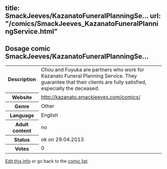 title: SmackJeeves/KazanatoFuneralPlanningSe...
url: "/comics/SmackJeeves_KazanatoFuneralPlanningService.html"
---
Dosage comic SmackJeeves/KazanatoFuneralPlanningSe...
-----------------------------------------

<p id="msg"></p>
<script type="text/javascript">
if (window.location.search === '?edit_info_mail=sent_ok') {
  var elem = document.getElementById("msg");
  elem.innerHTML = 'Edited information sucessfully sent.';
  elem.className = 'ok';
}
</script>
<table class="comicinfo">
<tr>
<th>Description</th><td>Chou and Fuyuka are partners who work for Kazanato Funeral Planning Service. They guarantee that their clients are fully satisfied, especially the deceased.</td>
</tr>
<tr>
<th>Website</th><td><a href="http://kazanato.smackjeeves.com/comics/">http://kazanato.smackjeeves.com/comics/</a></td>
</tr>
<tr>
<th>Genre</th><td>Other</td>
</tr>
<tr>
<th>Language</th><td>English</td>
</tr>
<tr>
<th>Adult content</th><td>no</td>
</tr>
<tr>
<th>Status</th><td>ok on 29.04.2013</td>
</tr>
<tr>
<th>Votes</th><td>0</td>
</tr>
</table>

[Edit this info](SmackJeeves_KazanatoFuneralPlanningService_edit.html) or go back to the [comic list](../comic-index.html).

